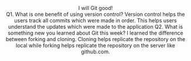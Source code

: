<header>I will Git good!<header>
Q1. What is one benefit of using version control?
    Version control helps the users track all commits which were made in order. This helps users understand the updates which were made to the application
Q2. What is something new you learned about Git this week?
    I learned the difference between forking and cloning. Cloning helps replicate the repository on the local while forking helps replicate the repository on the server like github.com. 
